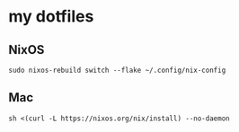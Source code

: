 # my dotfiles

## NixOS

`sudo nixos-rebuild switch --flake ~/.config/nix-config`

## Mac

`sh <(curl -L https://nixos.org/nix/install) --no-daemon`
